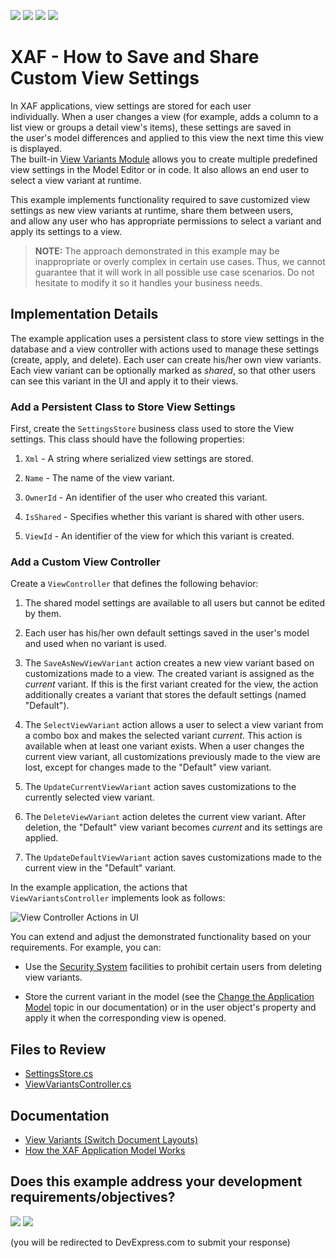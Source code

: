 <!-- default badges list -->
![](https://img.shields.io/endpoint?url=https://codecentral.devexpress.com/api/v1/VersionRange/128592707/22.2.4%2B)
[![](https://img.shields.io/badge/Open_in_DevExpress_Support_Center-FF7200?style=flat-square&logo=DevExpress&logoColor=white)](https://supportcenter.devexpress.com/ticket/details/T537863)
[![](https://img.shields.io/badge/📖_How_to_use_DevExpress_Examples-e9f6fc?style=flat-square)](https://docs.devexpress.com/GeneralInformation/403183)
[![](https://img.shields.io/badge/💬_Leave_Feedback-feecdd?style=flat-square)](#does-this-example-address-your-development-requirementsobjectives)
<!-- default badges end -->

# XAF - How to Save and Share Custom View Settings

In XAF applications, view settings are stored for each user individually. When a user changes a view (for example, adds a column to a list view or groups a detail view's items), these settings are saved in the user's model differences and applied to this view the next time this view is displayed.  
The built-in [View Variants Module](https://documentation.devexpress.com/eXpressAppFramework/CustomDocument113011.aspx) allows you to create multiple predefined view settings in the Model Editor or in code. It also allows an end user to select a view variant at runtime.

This example implements functionality required to save customized view settings as new view variants at runtime, share them between users, and allow any user who has appropriate permissions to select a variant and apply its settings to a view.

> **NOTE:**
> The approach demonstrated in this example may be inappropriate or overly complex in certain use cases. Thus, we cannot guarantee that it will work in all possible use case scenarios. Do not hesitate to modify it so it handles your business needs.

## Implementation Details

The example application uses a persistent class to store view settings in the database and a view controller with actions used to manage these settings (create, apply, and delete). Each user can create his/her own view variants. Each view variant can be optionally marked as _shared_, so that other users can see this variant in the UI and apply it to their views.

### Add a Persistent Class to Store View Settings

First, create the `SettingsStore` business class used to store the View settings. This class should have the following properties:  

1. `Xml` - A string where serialized view settings are stored.

2. `Name` - The name of the view variant.

3. `OwnerId` - An identifier of the user who created this variant.

4. `IsShared` - Specifies whether this variant is shared with other users. 

5. `ViewId` - An identifier of the view for which this variant is created.

### Add a Custom View Controller

Create a `ViewController` that defines the following behavior:  

1. The shared model settings are available to all users but cannot be edited by them.  

2. Each user has his/her own default settings saved in the user's model and used when no variant is used.

3. The `SaveAsNewViewVariant` action creates a new view variant based on customizations made to a view. The created variant is assigned as the _current_ variant. If this is the first variant created for the view, the action additionally creates a variant that stores the default settings (named "Default").

4. The `SelectViewVariant` action allows a user to select a view variant from a combo box and makes the selected variant _current_. This action is available when at least one variant exists. When a user changes the current view variant, all customizations previously made to the view are lost, except for changes made to the "Default" view variant.  

5. The `UpdateCurrentViewVariant` action saves customizations to the currently selected view variant.  

6. The `DeleteViewVariant` action deletes the current view variant. After deletion, the "Default" view variant becomes _current_ and its settings are applied.  

7. The `UpdateDefaultViewVariant` action saves customizations made to the current view in the "Default" variant.

In the example application, the actions that `ViewVariantsController` implements look as follows:

![View Controller Actions in UI](https://user-images.githubusercontent.com/14300209/225338143-2b4a470c-43ca-405e-83c0-eceb853c3946.png)

You can extend and adjust the demonstrated functionality based on your requirements. For example, you can:

- Use the [Security System](https://documentation.devexpress.com/eXpressAppFramework/CustomDocument113361.aspx) facilities to prohibit certain users from deleting view variants.

- Store the current variant in the model (see the [Change the Application Model](https://docs.devexpress.com/eXpressAppFramework/403527/ui-construction/application-model-ui-settings-storage/change-application-model) topic in our documentation) or in the user object's property and apply it when the corresponding view is opened.

## Files to Review

* [SettingsStore.cs](./CS/EFCore/ViewSettingsEF/ViewSettingsEF.Module/BusinessObjects/SettingsStore.cs)
* [ViewVariantsController.cs](./CS/EFCore/ViewSettingsEF/ViewSettingsEF.Module/Controllers/ViewVariantsController.cs)

## Documentation

* [View Variants (Switch Document Layouts)](https://docs.devexpress.com/eXpressAppFramework/113011/application-shell-and-base-infrastructure/view-variants-module)
* [How the XAF Application Model Works](https://docs.devexpress.com/eXpressAppFramework/112580/ui-construction/application-model-ui-settings-storage/how-application-model-works)
<!-- feedback -->
## Does this example address your development requirements/objectives?

[<img src="https://www.devexpress.com/support/examples/i/yes-button.svg"/>](https://www.devexpress.com/support/examples/survey.xml?utm_source=github&utm_campaign=xaf-save-and-share-custom-view-settings&~~~was_helpful=yes) [<img src="https://www.devexpress.com/support/examples/i/no-button.svg"/>](https://www.devexpress.com/support/examples/survey.xml?utm_source=github&utm_campaign=xaf-save-and-share-custom-view-settings&~~~was_helpful=no)

(you will be redirected to DevExpress.com to submit your response)
<!-- feedback end -->
